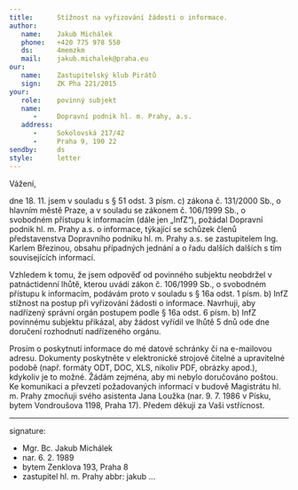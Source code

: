 ```yaml
---
title:      Stížnost na vyřizování žádosti o informace.
author:
   name:    Jakub Michálek
   phone:   +420 775 978 550
   ds:      4memzkm
   mail:    jakub.michalek@praha.eu
our:
   name:    Zastupitelský klub Pirátů
   sign:    ZK Pha 221/2015
your:
   role:    povinný subjekt
   name:
      -     Dopravní podnik hl. m. Prahy, a.s.
   address:
      -     Sokolovská 217/42
      -     Praha 9, 190 22
sendby:     ds
style:      letter
---
```


Vážení,

dne 18. 11. jsem v souladu s § 51 odst. 3 písm. c) zákona č. 131/2000 Sb., o hlavním městě Praze, a v souladu se zákonem č. 106/1999 Sb., o svobodném přístupu k informacím (dále jen „InfZ“), požádal Dopravní podnik hl. m. Prahy a.s. o informace, týkající se schůzek členů představenstva Dopravního podniku hl. m. Prahy a.s. se zastupitelem Ing. Karlem Březinou, obsahu případných jednání a o řadu dalších dalších s tím souvisejících informací. 

Vzhledem k tomu, že jsem odpověď od povinného subjektu neobdržel v patnáctidenní lhůtě, kterou uvádí zákon č. 106/1999 Sb., o svobodném přístupu k informacím, podávám proto v souladu s § 16a odst. 1 písm. b) InfZ stížnost na postup při vyřizování žádosti o informace. Navrhuji, aby nadřízený správní orgán postupem podle § 16a odst. 6 písm. b) InfZ povinnému subjektu přikázal, aby žádost vyřídil ve lhůtě 5 dnů ode dne doručení rozhodnutí nadřízeného orgánu.

Prosím o poskytnutí informace do mé datové schránky či na e-mailovou adresu. Dokumenty poskytněte v elektronické strojově čitelné a upravitelné podobě (např. formáty ODT, DOC, XLS, nikoliv PDF, obrázky apod.), kdykoliv je to možné. Žádám zejména, aby mi nebylo doručováno poštou. Ke komunikaci a převzetí požadovaných informací v budově Magistrátu hl. m. Prahy zmocňuji svého asistenta Jana Loužka (nar. 9. 7. 1986 v Písku, bytem Vondroušova 1198, Praha 17). Předem děkuji za Vaši vstřícnost.

---
signature:
  - Mgr. Bc. Jakub Michálek
  - nar. 6. 2. 1989
  - bytem Zenklova 193, Praha 8
  - zastupitel hl. m. Prahy
abbr:       jakub
...
